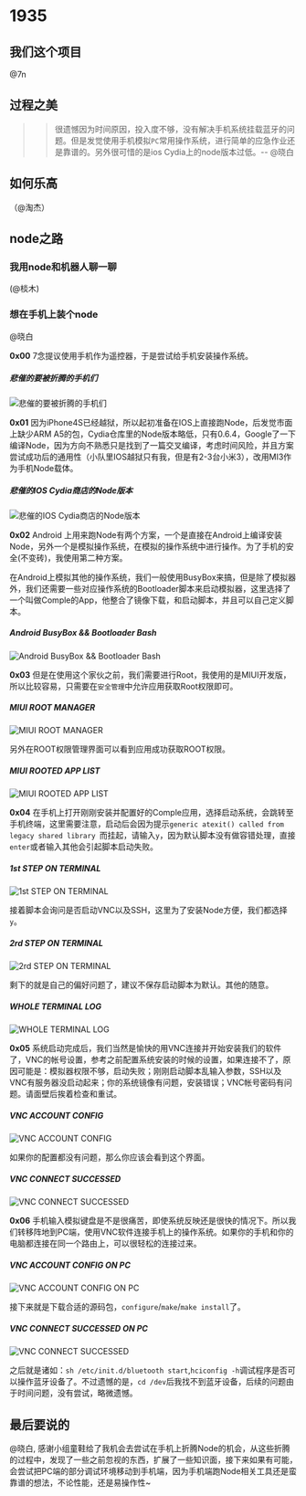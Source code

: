 # 1935

## 我们这个项目
@7n

## 过程之美

>>很遗憾因为时间原因，投入度不够，没有解决手机系统挂载蓝牙的问题。但是发觉使用手机模拟`PC`常用操作系统，进行简单的应急作业还是靠谱的。另外很可惜的是ios Cydia上的node版本过低。-- @晓白


## 如何乐高
（@淘杰）

## node之路

### 我用node和机器人聊一聊
(@棪木)

### 想在手机上装个node

@晓白

**0x00** 7念提议使用手机作为遥控器，于是尝试给手机安装操作系统。

##### 悲催的要被折腾的手机们

![悲催的要被折腾的手机们](https://raw.githubusercontent.com/soulteary/1935/master/snapshot/node-at-mobile/the-mobiles.jpg)

**0x01** 因为iPhone4S已经越狱，所以起初准备在IOS上直接跑Node，后发觉市面上缺少ARM A5的包，Cydia仓库里的Node版本略低，只有0.6.4，Google了一下编译Node，因为方向不熟悉只是找到了一篇交叉编译，考虑时间风险，并且方案尝试成功后的通用性（小队里IOS越狱只有我，但是有2-3台小米3），改用MI3作为手机Node载体。

##### 悲催的IOS Cydia商店的Node版本

![悲催的IOS Cydia商店的Node版本](https://raw.githubusercontent.com/soulteary/1935/master/snapshot/node-at-mobile/ios-node-version.png)

**0x02** Android 上用来跑Node有两个方案，一个是直接在Android上编译安装Node，另外一个是模拟操作系统，在模拟的操作系统中进行操作。为了手机的安全(不变砖)，我使用第二种方案。

在Android上模拟其他的操作系统，我们一般使用BusyBox来搞，但是除了模拟器外，我们还需要一些对应操作系统的Bootloader脚本来启动模拟器，这里选择了一个叫做Comple的App，他整合了镜像下载，和启动脚本，并且可以自己定义脚本。

##### Android BusyBox && Bootloader Bash

![Android BusyBox && Bootloader Bash](https://raw.githubusercontent.com/soulteary/1935/master/snapshot/node-at-mobile/mi-busy-box.png)

**0x03** 但是在使用这个家伙之前，我们需要进行Root，我使用的是MIUI开发版，所以比较容易，只需要在`安全管理`中允许应用获取Root权限即可。

##### MIUI ROOT MANAGER

![MIUI ROOT MANAGER](https://raw.githubusercontent.com/soulteary/1935/master/snapshot/node-at-mobile/mi-root-admin.png)

另外在ROOT权限管理界面可以看到应用成功获取ROOT权限。

##### MIUI ROOTED APP LIST

![MIUI ROOTED APP LIST](https://raw.githubusercontent.com/soulteary/1935/master/snapshot/node-at-mobile/mi-root-list.png)

**0x04** 在手机上打开刚刚安装并配置好的Comple应用，选择启动系统，会跳转至手机终端，这里需要注意，启动后会因为提示`generic atexit() called from legacy shared library `而挂起，请输入`y`，因为默认脚本没有做容错处理，直接`enter`或者输入其他会引起脚本启动失败。

##### 1st STEP ON TERMINAL

![1st STEP ON TERMINAL](https://raw.githubusercontent.com/soulteary/1935/master/snapshot/node-at-mobile/console-1.png)

接着脚本会询问是否启动VNC以及SSH，这里为了安装Node方便，我们都选择`y`。

##### 2rd STEP ON TERMINAL

![2rd STEP ON TERMINAL](https://raw.githubusercontent.com/soulteary/1935/master/snapshot/node-at-mobile/console-2.png)

剩下的就是自己的偏好问题了，建议不保存启动脚本为默认。其他的随意。

##### WHOLE TERMINAL LOG

![WHOLE TERMINAL LOG](https://raw.githubusercontent.com/soulteary/1935/master/snapshot/node-at-mobile/console-3.png)


**0x05** 系统启动完成后，我们当然是愉快的用VNC连接并开始安装我们的软件了，VNC的帐号设置，参考之前配置系统安装的时候的设置，如果连接不了，原因可能是：模拟器权限不够，启动失败；刚刚启动脚本乱输入参数，SSH以及VNC有服务器没启动起来；你的系统镜像有问题，安装错误；VNC帐号密码有问题。请面壁后挨着检查和重试。

##### VNC ACCOUNT CONFIG

![VNC ACCOUNT CONFIG](https://raw.githubusercontent.com/soulteary/1935/master/snapshot/node-at-mobile/vnc-account.png)

如果你的配置都没有问题，那么你应该会看到这个界面。

##### VNC CONNECT SUCCESSED

![VNC CONNECT SUCCESSED](https://raw.githubusercontent.com/soulteary/1935/master/snapshot/node-at-mobile/vnc-on-mobile.jpg)


**0x06** 手机输入模拟键盘是不是很痛苦，即使系统反映还是很快的情况下。所以我们转移阵地到PC端，使用VNC软件连接手机上的操作系统。如果你的手机和你的电脑都连接在同一个路由上，可以很轻松的连接过来。

##### VNC ACCOUNT CONFIG ON PC

![VNC ACCOUNT CONFIG ON PC](https://raw.githubusercontent.com/soulteary/1935/master/snapshot/node-at-mobile/vnc-on-pc-1.png)

接下来就是下载合适的源码包，`configure`/`make`/`make install`了。

##### VNC CONNECT SUCCESSED ON PC

![VNC CONNECT SUCCESSED](https://raw.githubusercontent.com/soulteary/1935/master/snapshot/node-at-mobile/vnc-on-pc-2.png)

之后就是诸如：`sh /etc/init.d/bluetooth start`,`hciconfig -h`调试程序是否可以操作蓝牙设备了。不过遗憾的是，`cd /dev`后我找不到蓝牙设备，后续的问题由于时间问题，没有尝试，略微遗憾。

## 最后要说的

@晓白, 感谢小组童鞋给了我机会去尝试在手机上折腾Node的机会，从这些折腾的过程中，发现了一些之前忽视的东西，扩展了一些知识面，接下来如果有可能，会尝试把PC端的部分调试环境移动到手机端，因为手机端跑Node相关工具还是蛮靠谱的想法，不论性能，还是易操作性~
